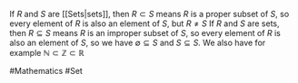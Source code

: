 If $R$ and $S$ are [[Sets|sets]], then $R\subset S$ means $R$ is a proper subset of $S$, so every element of $R$ is also an element of $S$, but $R \neq S$
If $R$ and $S$ are sets, then $R\subseteq S$ means $R$ is an improper subset of $S$, so every element of $R$ is also an element of $S$, so we have $\emptyset\subseteq S$ and $S\subseteq S$. We also have for example $\mathbb{N}\subset \mathbb{Z}\subset \mathbb{R}$

#Mathematics #Set